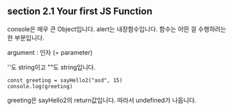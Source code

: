 ## section 2.1 Your first JS Function


console은 매우 큰 Object입니다.
alert는 내장함수입니다.
함수는 어떤 걸 수행하려는 한 부분입니다.

argument : 인자 (= parameter)

''도 string이고 ""도 string입니다.

```
const greeting = sayHello2("asd", 15)
console.log(greeting)
```
greeting은 sayHello2의 return값입니다.
따라서 undefined가 나옵니다.